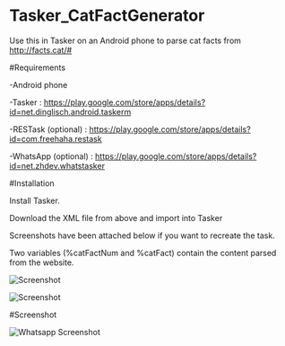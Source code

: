 Tasker_CatFactGenerator
=======================

Use this in Tasker on an Android phone to parse cat facts from http://facts.cat/#

#Requirements

-Android phone

-Tasker : https://play.google.com/store/apps/details?id=net.dinglisch.android.taskerm

-RESTask (optional) : https://play.google.com/store/apps/details?id=com.freehaha.restask

-WhatsApp (optional) : https://play.google.com/store/apps/details?id=net.zhdev.whatstasker

#Installation

Install Tasker.

Download the XML file from above and import into Tasker

Screenshots have been attached below if you want to recreate the task.

Two variables (%catFactNum and %catFact) contain the content parsed from the website.


![Screenshot](https://raw.github.com/kdheepak89/Tasker_CatFactGenerator/master/Screenshots/CatFactParser_Task.png "Screenshot1")

![Screenshot](https://raw.github.com/kdheepak89/Tasker_CatFactGenerator/master/Screenshots/RESTask.png "Screenshot2")


#Screenshot

![Whatsapp Screenshot](http://i.imgur.com/6BzYc4d.jpg)
